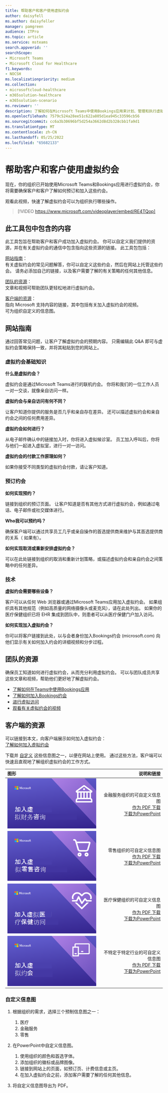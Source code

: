 ```yaml
---
title: 帮助客户和客户使用虚拟约会
author: daisyfell
ms.author: daisyfeller
manager: pamgreen
audience: ITPro
ms.topic: article
ms.service: msteams
search.appverid: ''
searchScope:
- Microsoft Teams
- Microsoft Cloud for Healthcare
f1.keywords:
- NOCSH
ms.localizationpriority: medium
ms.collection:
- microsoftcloud-healthcare
- m365solution-healthcare
- m365solution-scenario
ms.reviewer: ''
description: 了解如何在Microsoft Teams中使用Bookings应用来计划、管理和执行虚拟约会。
ms.openlocfilehash: 7579c524a28ee51c622a805d1ea945c33596cb56
ms.sourcegitcommit: cc6a3b30696bf5d254a3662d8d2b328cbb1fa9d1
ms.translationtype: MT
ms.contentlocale: zh-CN
ms.lasthandoff: 05/25/2022
ms.locfileid: "65682133"
---
```

# <a name="help-your-clients-and-customers-use-virtual-appointments"></a>帮助客户和客户使用虚拟约会

现在，你的组织已开始使用Microsoft Teams和Bookings应用进行虚拟约会，你将需要确保客户和客户了解如何预订和加入这些约会。

观看此视频，快速了解虚拟约会可以为组织执行哪些操作。

> [!VIDEO https://www.microsoft.com/videoplayer/embed/RE4TQop]

## <a name="whats-included-in-this-toolkit"></a>此工具包中包含的内容

此工具包旨在帮助客户和客户成功加入虚拟约会。 你可以自定义我们提供的资源，并在有关虚拟约会的通信中包含指向这些资源的链接。 此工具包包括：

[网站指南](#guidance-for-your-website)： <br> 有关虚拟约会的常见问题解答，你可以自定义这些约会，然后在网站上托管这些约会。 请务必添加自己的链接，以及客户需要了解的有关策略的任何其他信息。

[团队的资源](#resources-for-your-team)： <br> 文章和视频可帮助团队更轻松地进行虚拟约会。

[客户端的资源](#resources-for-your-clients)： <br>
指向 Microsoft 支持内容的链接，其中包括有关加入虚拟约会的视频。<br>
可为组织自定义的信息图。

## <a name="guidance-for-your-website"></a>网站指南

通过回答常见问题，让客户了解虚拟约会的预期内容。 只需编辑此 Q&A 即可与虚拟约会策略保持一致，并将其粘贴到您的网站上。

### <a name="virtual-appointments-basics"></a>虚拟约会基础知识

**什么是虚拟约会？**

虚拟约会是通过Microsoft Teams进行的联机约会。 你将和我们的一位工作人员一对一交谈，就像亲自访问一样。

**虚拟约会与亲自访问有何不同？**

让客户知道你提供的服务是否几乎和亲自存在差异。 还可以描述虚拟约会和亲自约会之间的任何费用差异。

**虚拟约会如何进行？**

从电子邮件确认中的链接加入时，你将进入虚拟候诊室。 员工加入呼叫后，你将与他们一起进入虚拟室，进行一对一访问。

**虚拟约会的付款工作原理如何？**

如果你接受不同类型的虚拟约会付款，请让客户知道。

### <a name="booking-an-appointment"></a>预订约会

**如何实现预约？**

链接到组织的预订页面。 让客户知道是否有其他方式进行虚拟约会，例如通过电话、电子邮件或社交媒体进行。

**Who我可以预约吗？**

确保客户端可以通过共享员工几乎或亲自操作的首选提供商来维护与其首选提供商的关系（ 如果有）。

**如何实现取消或重新安排虚拟约会？**

可以在此处链接到组织的取消和重新计划策略，或描述虚拟约会和亲自约会之间策略中的任何差异。

### <a name="technology"></a>技术

**虚拟约会需要哪些设备？**

客户可以从任何 Web 浏览器或通过Microsoft Teams应用加入虚拟约会。 如果组织具有其他规范（例如高质量的网络摄像头或麦克风），请在此处列出。 如果你的医疗保健组织已将 EHR 集成到团队中，则患者可以从医疗保健门户加入访问。

**如何实现加入虚拟约会？**

你可以将客户链接到此处，以与会者身份加入Bookings约会 (microsoft.com) 向他们显示有关如何加入约会的详细视频和分步过程。

## <a name="resources-for-your-team"></a>团队的资源

确保员工知道如何进行虚拟约会，从而充分利用虚拟约会。 可以与团队成员共享这些文章和视频，帮助他们更好地了解虚拟约会。

- [了解如何在Teams中使用Bookings应用](https://support.microsoft.com/office/what-is-bookings-42d4e852-8e99-4d8f-9b70-d7fc93973cb5)
- [了解如何加入Bookings约会](https://support.microsoft.com/office/join-a-bookings-appointment-attendees-3deb7bde-3ea3-4b41-8a06-741ad0db9fc0)
- [进行虚拟访问](/microsoftteams/expand-teams-across-your-org/bookings-virtual-visits#conduct-a-visit)
- [观看有关虚拟约会的视频](#help-your-clients-and-customers-use-virtual-appointments)

## <a name="resources-for-your-clients"></a>客户端的资源

可以链接到本文，向客户端展示如何加入虚拟约会： <br>
[了解如何加入虚拟约会](https://support.microsoft.com/office/join-a-bookings-appointment-as-an-attendee-95cea12d-2220-421f-a663-6efb20913c7f)

下载并 [自定义](#customize-your-infographic) 这些信息图之一，以便在网站上使用。 通过这些方法，客户端可以快速且直观地了解组织虚拟约会的工作方式。

| 图形                | 说明和链接              |
| :------------------- | -------------------: |
| [![金融服务信息图的图像](../media/vv-finserv-thumbnail.png)](https://go.microsoft.com/fwlink/?linkid=2196520&clcid=0x409) | 金融服务组织的可自定义信息图 <br> [作为 PDF 下载](https://go.microsoft.com/fwlink/?linkid=2196520&clcid=0x409) <br> [下载为PowerPoint](https://go.microsoft.com/fwlink/?linkid=2196449&clcid=0x409)
| [![零售信息图的图像](../media/vv-retail-thumbnail.png)](https://go.microsoft.com/fwlink/?linkid=2196452&clcid=0x409) | 零售组织的可自定义信息图 <br> [作为 PDF 下载](https://go.microsoft.com/fwlink/?linkid=2196452&clcid=0x409) <br> [下载为PowerPoint](https://go.microsoft.com/fwlink/?linkid=2196451&clcid=0x409) |
| [![医疗保健信息图的图像](../media/vv-healthcare-thumbnail.png)](https://go.microsoft.com/fwlink/?linkid=2196357&clcid=0x409) | 医疗保健组织的可自定义信息图 <br> [作为 PDF 下载](https://go.microsoft.com/fwlink/?linkid=2196357&clcid=0x409) <br> [下载为PowerPoint](https://go.microsoft.com/fwlink/?linkid=2196450&clcid=0x409) |
| [![非行业特定信息图的图像。](../media/va-generic-thumb.png)](https://go.microsoft.com/fwlink/?linkid=2196355&clcid=0x409) | 不特定于特定行业的可自定义信息图 <br> [作为 PDF 下载](https://go.microsoft.com/fwlink/?linkid=2196355&clcid=0x409) <br> [下载为PowerPoint](https://go.microsoft.com/fwlink/?linkid=2196356&clcid=0x409) |

### <a name="customize-your-infographic"></a>自定义信息图

1. 根据组织的需求，选择三个预制信息图之一：
    1. 医疗
    2. 金融服务
    3. 零售

2. 在PowerPoint中自定义信息图。
    1. 使用组织的颜色和首选字体。
    2. 添加组织的徽标或品牌图像。
    3. 链接到网站上的页面，如预订页、计费信息或主页。
    4. 在加入虚拟约会之前，添加客户需要了解的任何其他信息。

3. 将自定义信息图导出为 PDF。

